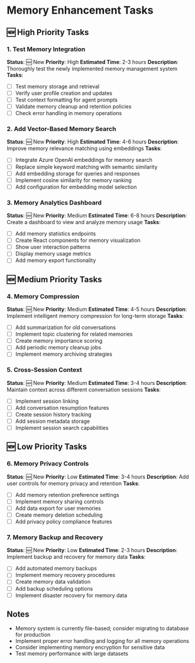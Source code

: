 # Memory Enhancement Tasks

## 🆕 High Priority Tasks

### 1. Test Memory Integration
**Status**: 🆕 New
**Priority**: High
**Estimated Time**: 2-3 hours
**Description**: Thoroughly test the newly implemented memory management system
**Tasks**:
- [ ] Test memory storage and retrieval
- [ ] Verify user profile creation and updates
- [ ] Test context formatting for agent prompts
- [ ] Validate memory cleanup and retention policies
- [ ] Check error handling in memory operations

### 2. Add Vector-Based Memory Search
**Status**: 🆕 New
**Priority**: High
**Estimated Time**: 4-6 hours
**Description**: Improve memory relevance matching using embeddings
**Tasks**:
- [ ] Integrate Azure OpenAI embeddings for memory search
- [ ] Replace simple keyword matching with semantic similarity
- [ ] Add embedding storage for queries and responses
- [ ] Implement cosine similarity for memory ranking
- [ ] Add configuration for embedding model selection

### 3. Memory Analytics Dashboard
**Status**: 🆕 New
**Priority**: Medium
**Estimated Time**: 6-8 hours
**Description**: Create a dashboard to view and analyze memory usage
**Tasks**:
- [ ] Add memory statistics endpoints
- [ ] Create React components for memory visualization
- [ ] Show user interaction patterns
- [ ] Display memory usage metrics
- [ ] Add memory export functionality

## 🆕 Medium Priority Tasks

### 4. Memory Compression
**Status**: 🆕 New
**Priority**: Medium
**Estimated Time**: 4-5 hours
**Description**: Implement intelligent memory compression for long-term storage
**Tasks**:
- [ ] Add summarization for old conversations
- [ ] Implement topic clustering for related memories
- [ ] Create memory importance scoring
- [ ] Add periodic memory cleanup jobs
- [ ] Implement memory archiving strategies

### 5. Cross-Session Context
**Status**: 🆕 New
**Priority**: Medium
**Estimated Time**: 3-4 hours
**Description**: Maintain context across different conversation sessions
**Tasks**:
- [ ] Implement session linking
- [ ] Add conversation resumption features
- [ ] Create session history tracking
- [ ] Add session metadata storage
- [ ] Implement session search capabilities

## 🆕 Low Priority Tasks

### 6. Memory Privacy Controls
**Status**: 🆕 New
**Priority**: Low
**Estimated Time**: 3-4 hours
**Description**: Add user controls for memory privacy and retention
**Tasks**:
- [ ] Add memory retention preference settings
- [ ] Implement memory sharing controls
- [ ] Add data export for user memories
- [ ] Create memory deletion scheduling
- [ ] Add privacy policy compliance features

### 7. Memory Backup and Recovery
**Status**: 🆕 New
**Priority**: Low
**Estimated Time**: 2-3 hours
**Description**: Implement backup and recovery for memory data
**Tasks**:
- [ ] Add automated memory backups
- [ ] Implement memory recovery procedures
- [ ] Create memory data validation
- [ ] Add backup scheduling options
- [ ] Implement disaster recovery for memory data

## Notes

- Memory system is currently file-based; consider migrating to database for production
- Implement proper error handling and logging for all memory operations
- Consider implementing memory encryption for sensitive data
- Test memory performance with large datasets
